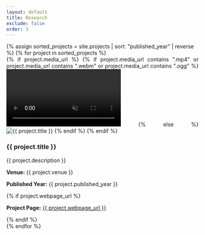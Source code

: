 ```yaml
---
layout: default
title: Research
exclude: false
order: 3
---
```


<div class="container">
  {% assign sorted_projects = site.projects | sort: "published_year" | reverse %}
  {% for project in sorted_projects %}
    <div class="row mb-4 border-bottom pb-3"> <!-- Each project in a row -->
      <!-- Left Column: Image/Video (1/3 width) -->
      <div class="col-md-4 d-flex align-items-center justify-content-start" style="text-align: justify;">
        {% if project.media_url %}
          {% if project.media_url contains ".mp4" or project.media_url contains ".webm" or project.media_url contains ".ogg" %}
            <video class="img-fluid rounded" autoplay loop muted playsinline>
               <source src="{{ project.media_url }}" type="video/mp4">
            </video>
          {% else %}
            <img src="{{ project.media_url }}" alt="{{ project.title }}" class="img-fluid rounded">
          {% endif %}
        {% endif %}
      </div>
      <!-- Right Column: Text Content (2/3 width) -->
      <div class="col-md-8" style="text-align: justify;">
         <h3 class="fw-bold text-primary" style="text-align: justify;">{{ project.title }}</h3>
         <p class="fs-5 text-muted" style="text-align: justify;">{{ project.description }}</p>
         <p class="fs-5" style="text-align: justify;"><strong>Venue:</strong> {{ project.venue }}</p>
         <p class="fs-5" style="text-align: justify;"><strong>Published Year:</strong> {{ project.published_year }}</p>
         {% if project.webpage_url %}
         <p class="fs-5" style="text-align: justify;">
            <strong>Project Page:</strong> 
            <a href="{{ project.webpage_url }}" target="_blank" class="text-decoration-none fw-bold">
                  {{ project.webpage_url }} <i class="bi bi-box-arrow-up-right ms-1"></i>
            </a>
         </p>
         {% endif %}
      </div>
    </div> <!-- End row -->
  {% endfor %}
</div>
